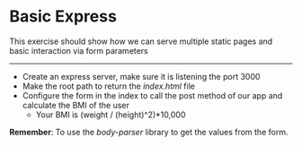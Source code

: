 # Basic Express

This exercise should show how we can serve multiple static pages and basic interaction via form parameters

---

- Create an express server, make sure it is listening the port 3000
- Make the root path to return the _index.html_ file
- Configure the form in the index to call the post method of our app and calculate the BMI of the user
  - Your BMI is (weight / (height)^2)\*10,000

**Remember**: To use the _body-parser_ library to get the values from the form.
